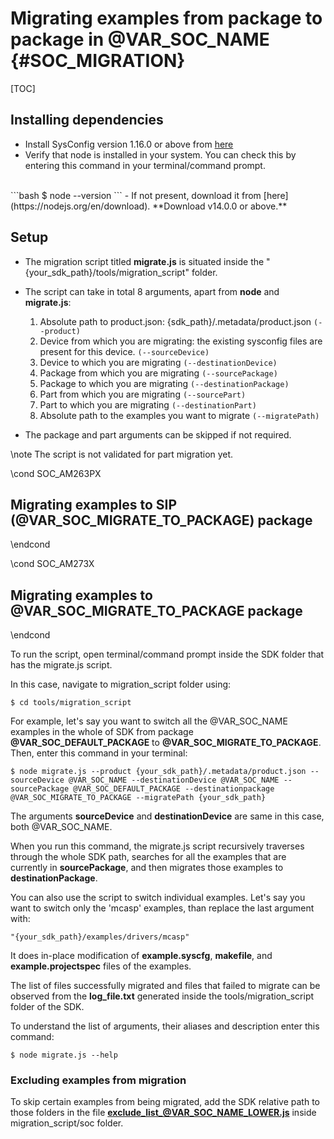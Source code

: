 # Migrating examples from package to package in @VAR_SOC_NAME {#SOC_MIGRATION}

[TOC]

## Installing dependencies

- Install SysConfig version 1.16.0 or above from [here](https://www.ti.com/tool/SYSCONFIG#downloads)
- Verify that node is installed in your system. You can check this by entering this command in your terminal/command prompt.
<br>
```bash
$ node --version
```
- If not present, download it from [here](https://nodejs.org/en/download). **Download v14.0.0 or above.**

## Setup

- The migration script titled **migrate.js** is situated inside the "{your_sdk_path}/tools/migration_script" folder.

- The script can take in total 8 arguments, apart from **node** and **migrate.js**:

    1. Absolute path to product.json: {sdk_path}/.metadata/product.json ```(--product)```
    2. Device from which you are migrating: the existing sysconfig files are present for this device. ```(--sourceDevice)```
    3. Device to which you are migrating ```(--destinationDevice)```
    4. Package from which you are migrating ```(--sourcePackage)```
    5. Package to which you are migrating ```(--destinationPackage)```
    6. Part from which you are migrating ```(--sourcePart)```
    7. Part to which you are migrating ```(--destinationPart)```
    8. Absolute path to the examples you want to migrate ```(--migratePath)```

- The package and part arguments can be skipped if not required.

\note The script is not validated for part migration yet.

\cond SOC_AM263PX
## Migrating examples to SIP (@VAR_SOC_MIGRATE_TO_PACKAGE) package
\endcond

\cond SOC_AM273X
## Migrating examples to @VAR_SOC_MIGRATE_TO_PACKAGE package
\endcond

To run the script, open terminal/command prompt inside the SDK folder that has the migrate.js script.

In this case, navigate to migration_script folder using:

    $ cd tools/migration_script


For example, let's say you want to switch all the @VAR_SOC_NAME examples in the whole of SDK from package **@VAR_SOC_DEFAULT_PACKAGE** to **@VAR_SOC_MIGRATE_TO_PACKAGE**. Then, enter this command in your terminal:

    $ node migrate.js --product {your_sdk_path}/.metadata/product.json --sourceDevice @VAR_SOC_NAME --destinationDevice @VAR_SOC_NAME --sourcePackage @VAR_SOC_DEFAULT_PACKAGE --destinationpackage @VAR_SOC_MIGRATE_TO_PACKAGE --migratePath {your_sdk_path}


The arguments **sourceDevice** and **destinationDevice** are same in this case, both @VAR_SOC_NAME.

When you run this command, the migrate.js script recursively traverses through the whole SDK path, searches for all the examples that are currently in **sourcePackage**, and then migrates those examples to **destinationPackage**.

You can also use the script to switch individual examples. Let's say you want to switch only the 'mcasp' examples, than replace the last argument with:

    "{your_sdk_path}/examples/drivers/mcasp"

It does in-place modification of **example.syscfg**, **makefile**, and **example.projectspec** files of the examples.

The list of files successfully migrated and files that failed to migrate can be observed from the **log_file.txt** generated inside the tools/migration_script folder of the SDK.

To understand the list of arguments, their aliases and description enter this command:

    $ node migrate.js --help


### Excluding examples from migration

To skip certain examples from being migrated, add the SDK relative path to those folders in the file **exclude_list_@VAR_SOC_NAME_LOWER.js** inside migration_script/soc folder.
